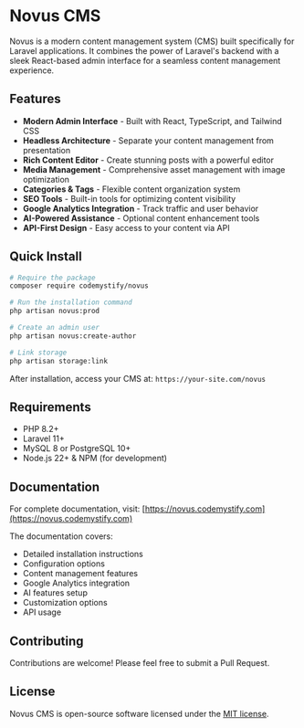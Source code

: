 # Novus CMS

Novus is a modern content management system (CMS) built specifically for Laravel applications. It combines the power of Laravel's backend with a sleek React-based admin interface for a seamless content management experience.

## Features

- **Modern Admin Interface** - Built with React, TypeScript, and Tailwind CSS
- **Headless Architecture** - Separate your content management from presentation
- **Rich Content Editor** - Create stunning posts with a powerful editor
- **Media Management** - Comprehensive asset management with image optimization
- **Categories & Tags** - Flexible content organization system
- **SEO Tools** - Built-in tools for optimizing content visibility
- **Google Analytics Integration** - Track traffic and user behavior
- **AI-Powered Assistance** - Optional content enhancement tools
- **API-First Design** - Easy access to your content via API

## Quick Install

```bash
# Require the package
composer require codemystify/novus

# Run the installation command
php artisan novus:prod

# Create an admin user
php artisan novus:create-author

# Link storage
php artisan storage:link
```

After installation, access your CMS at: `https://your-site.com/novus`

## Requirements

- PHP 8.2+
- Laravel 11+
- MySQL 8 or PostgreSQL 10+
- Node.js 22+ & NPM (for development)

## Documentation

For complete documentation, visit:
[https://novus.codemystify.com](https://novus.codemystify.com)

The documentation covers:
- Detailed installation instructions
- Configuration options
- Content management features
- Google Analytics integration
- AI features setup
- Customization options
- API usage

## Contributing

Contributions are welcome! Please feel free to submit a Pull Request.

## License

Novus CMS is open-source software licensed under the [MIT license](https://opensource.org/licenses/MIT).
